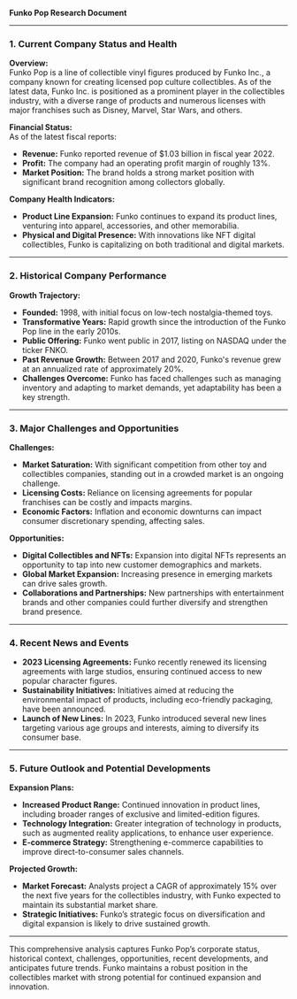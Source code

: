 **Funko Pop Research Document**

---

### 1. Current Company Status and Health
**Overview:**  
Funko Pop is a line of collectible vinyl figures produced by Funko Inc., a company known for creating licensed pop culture collectibles. As of the latest data, Funko Inc. is positioned as a prominent player in the collectibles industry, with a diverse range of products and numerous licenses with major franchises such as Disney, Marvel, Star Wars, and others.

**Financial Status:**  
As of the latest fiscal reports:  
- **Revenue:** Funko reported revenue of $1.03 billion in fiscal year 2022.
- **Profit:** The company had an operating profit margin of roughly 13%.
- **Market Position:** The brand holds a strong market position with significant brand recognition among collectors globally.

**Company Health Indicators:**  
- **Product Line Expansion:** Funko continues to expand its product lines, venturing into apparel, accessories, and other memorabilia.
- **Physical and Digital Presence:** With innovations like NFT digital collectibles, Funko is capitalizing on both traditional and digital markets.

---

### 2. Historical Company Performance
**Growth Trajectory:**
- **Founded:** 1998, with initial focus on low-tech nostalgia-themed toys.
- **Transformative Years:** Rapid growth since the introduction of the Funko Pop line in the early 2010s. 
- **Public Offering:** Funko went public in 2017, listing on NASDAQ under the ticker FNKO.
- **Past Revenue Growth:** Between 2017 and 2020, Funko's revenue grew at an annualized rate of approximately 20%.
- **Challenges Overcome:** Funko has faced challenges such as managing inventory and adapting to market demands, yet adaptability has been a key strength.

---

### 3. Major Challenges and Opportunities
**Challenges:**
- **Market Saturation:** With significant competition from other toy and collectibles companies, standing out in a crowded market is an ongoing challenge.
- **Licensing Costs:** Reliance on licensing agreements for popular franchises can be costly and impacts margins.
- **Economic Factors:** Inflation and economic downturns can impact consumer discretionary spending, affecting sales.

**Opportunities:**
- **Digital Collectibles and NFTs:** Expansion into digital NFTs represents an opportunity to tap into new customer demographics and markets.
- **Global Market Expansion:** Increasing presence in emerging markets can drive sales growth.
- **Collaborations and Partnerships:** New partnerships with entertainment brands and other companies could further diversify and strengthen brand presence.

---

### 4. Recent News and Events
- **2023 Licensing Agreements:** Funko recently renewed its licensing agreements with large studios, ensuring continued access to new popular character figures.
- **Sustainability Initiatives:** Initiatives aimed at reducing the environmental impact of products, including eco-friendly packaging, have been announced.
- **Launch of New Lines:** In 2023, Funko introduced several new lines targeting various age groups and interests, aiming to diversify its consumer base.

---

### 5. Future Outlook and Potential Developments
**Expansion Plans:**
- **Increased Product Range:** Continued innovation in product lines, including broader ranges of exclusive and limited-edition figures.
- **Technology Integration:** Greater integration of technology in products, such as augmented reality applications, to enhance user experience.
- **E-commerce Strategy:** Strengthening e-commerce capabilities to improve direct-to-consumer sales channels.

**Projected Growth:**
- **Market Forecast:** Analysts project a CAGR of approximately 15% over the next five years for the collectibles industry, with Funko expected to maintain its substantial market share.
- **Strategic Initiatives:** Funko’s strategic focus on diversification and digital expansion is likely to drive sustained growth.

---

This comprehensive analysis captures Funko Pop’s corporate status, historical context, challenges, opportunities, recent developments, and anticipates future trends. Funko maintains a robust position in the collectibles market with strong potential for continued expansion and innovation.